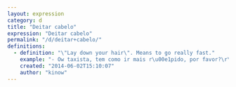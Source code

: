 ```yaml
---
layout: expression
category: d
title: "Deitar cabelo"
expression: "Deitar cabelo"
permalink: "/d/deitar+cabelo/"
definitions:
  - definition: "\"Lay down your hair\". Means to go really fast."
    example: "- Ow taxista, tem como ir mais r\u00e1pido, por favor?\r\n- Opa, [bora] deitar cabelo ent\u00e3o!"
    created: "2014-06-02T15:10:07"
    author: "kinow"
---
```

